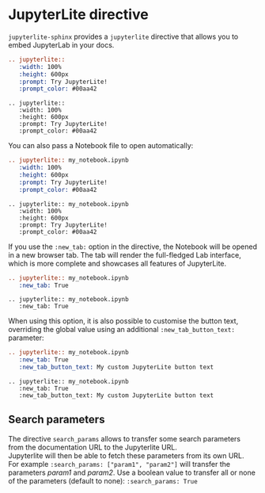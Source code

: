 # JupyterLite directive

`jupyterlite-sphinx` provides a `jupyterlite` directive that allows you to embed JupyterLab in your docs.

```rst
.. jupyterlite::
   :width: 100%
   :height: 600px
   :prompt: Try JupyterLite!
   :prompt_color: #00aa42
```

```{eval-rst}
.. jupyterlite::
   :width: 100%
   :height: 600px
   :prompt: Try JupyterLite!
   :prompt_color: #00aa42
```

You can also pass a Notebook file to open automatically:

```rst
.. jupyterlite:: my_notebook.ipynb
   :width: 100%
   :height: 600px
   :prompt: Try JupyterLite!
   :prompt_color: #00aa42
```

```{eval-rst}
.. jupyterlite:: my_notebook.ipynb
   :width: 100%
   :height: 600px
   :prompt: Try JupyterLite!
   :prompt_color: #00aa42
```

If you use the `:new_tab:` option in the directive, the Notebook will be opened in a new browser tab.
The tab will render the full-fledged Lab interface, which is more complete and showcases all features
of JupyterLite.

```rst
.. jupyterlite:: my_notebook.ipynb
   :new_tab: True
```

```{eval-rst}
.. jupyterlite:: my_notebook.ipynb
   :new_tab: True
```

When using this option, it is also possible to customise the button text, overriding the
global value using an additional `:new_tab_button_text:` parameter:

```rst
.. jupyterlite:: my_notebook.ipynb
   :new_tab: True
   :new_tab_button_text: My custom JupyterLite button text
```

```{eval-rst}
.. jupyterlite:: my_notebook.ipynb
   :new_tab: True
   :new_tab_button_text: My custom JupyterLite button text
```

## Search parameters

The directive `search_params` allows to transfer some search parameters from the documentation URL to the Jupyterlite URL.\
Jupyterlite will then be able to fetch these parameters from its own URL.\
For example `:search_params: ["param1", "param2"]` will transfer the parameters *param1* and *param2*.
Use a boolean value to transfer all or none of the parameters (default to none): `:search_params: True`
